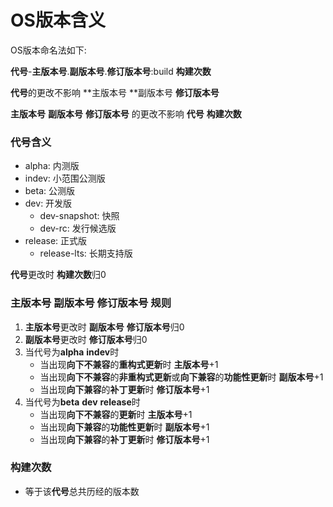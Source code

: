 # OS版本含义

OS版本命名法如下:

**代号**-**主版本号**.**副版本号**.**修订版本号**:build **构建次数**

**代号**的更改不影响 **主版本号 **副版本号 **修订版本号**

**主版本号** **副版本号** **修订版本号** 的更改不影响 **代号** **构建次数**

### 代号含义

* alpha: 内测版
* indev: 小范围公测版
* beta: 公测版
* dev: 开发版
    * dev-snapshot: 快照 
    * dev-rc: 发行候选版
* release: 正式版
    * release-lts: 长期支持版

**代号**更改时 **构建次数**归0

### 主版本号 副版本号 修订版本号 规则

1. **主版本号**更改时 **副版本号** **修订版本号**归0
2. **副版本号**更改时 **修订版本号**归0
3. 当代号为**alpha** **indev**时
    * 当出现**向下不兼容**的**重构式更新**时 **主版本号**+1
    * 当出现**向下不兼容**的**非重构式更新**或**向下兼容**的**功能性更新**时 **副版本号**+1
    * 当出现**向下兼容**的**补丁更新**时  **修订版本号**+1
4. 当代号为**beta** **dev** **release**时
    * 当出现**向下不兼容**的**更新**时 **主版本号**+1
    * 当出现**向下兼容**的**功能性更新**时 **副版本号**+1
    * 当出现**向下兼容**的**补丁更新**时  **修订版本号**+1

### 构建次数

* 等于该**代号**总共历经的版本数